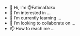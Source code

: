 - 👋 Hi, I’m @FatimaDoko
- 👀 I’m interested in ...
- 🌱 I’m currently learning ...
- 💞️ I’m looking to collaborate on ...
- 📫 How to reach me ...

<!---
FatimaDoko/FatimaDoko is a ✨ special ✨ repository because its `README.md` (this file) appears on your GitHub profile.
You can click the Preview link to take a look at your changes.
--->
